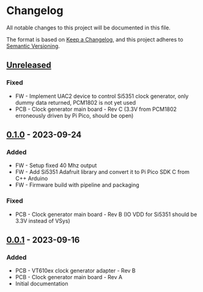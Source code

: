 # Changelog

All notable changes to this project will be documented in this file.

The format is based on [Keep a Changelog](https://keepachangelog.com/en/1.0.0/),
and this project adheres to [Semantic Versioning](https://semver.org/spec/v2.0.0.html).

## [Unreleased]

### Fixed

- FW - Implement UAC2 device to control Si5351 clock generator, only dummy data returned, PCM1802 is not yet used
- PCB - Clock generator main board - Rev C (3.3V from PCM1802 erroneously driven by Pi Pico, should be open)

## [0.1.0] - 2023-09-24

### Added

- FW - Setup fixed 40 Mhz output
- FW - Add Si5351 Adafruit library and convert it to Pi Pico SDK C from C++ Arduino
- FW - Firmware build with pipeline and packaging

### Fixed

- PCB - Clock generator main board - Rev B (IO VDD for Si5351 should be 3.3V instead of VSys)

## [0.0.1] - 2023-09-16

### Added

- PCB - VT610ex clock generator adapter - Rev B
- PCB - Clock generator main board - Rev A
- Initial documentation

[unreleased]: https://gitlab.com/wolfre/cxadc-clock-generator-audio-adc/-/compare/v0.1.0...main
[0.1.0]: https://gitlab.com/wolfre/cxadc-clock-generator-audio-adc/-/compare/v0.0.1...v0.1.0
[0.0.1]: https://gitlab.com/wolfre/cxadc-clock-generator-audio-adc/-/tree/v0.0.1
